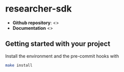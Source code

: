 # researcher-sdk

- **Github repository**: <>
- **Documentation** <>

## Getting started with your project

Install the environment and the pre-commit hooks with

```bash
make install
```
